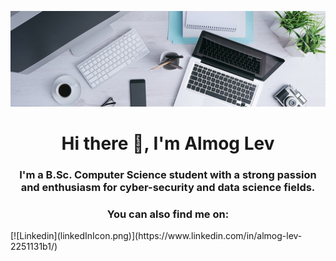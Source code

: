 ![](0.jpg)
<h1 align="center">Hi there 👋, I'm Almog Lev</h1>
<h3 align="center">I'm a B.Sc. Computer Science student with a strong passion and enthusiasm for cyber-security and data science fields.</h3>
<h3 align="center">You can also find me on:</h3>
[![Linkedin](linkedInIcon.png)](https://www.linkedin.com/in/almog-lev-2251131b1/)
